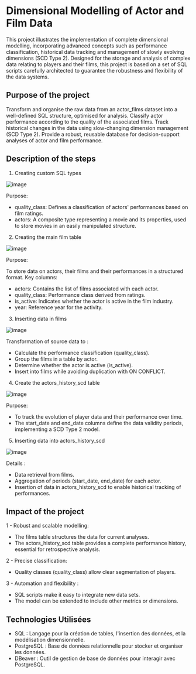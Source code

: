 #  Dimensional Modelling of Actor and Film Data

This project illustrates the implementation of complete dimensional modelling, incorporating advanced concepts such as performance classification, historical data tracking and management of slowly evolving dimensions (SCD Type 2). Designed for the storage and analysis of complex data relating to players and their films, this project is based on a set of SQL scripts carefully architected to guarantee the robustness and flexibility of the data systems.

<h2> Purpose of the project </h2>


Transform and organise the raw data from an actor_films dataset into a well-defined SQL structure, optimised for analysis.
Classify actor performance according to the quality of the associated films.
Track historical changes in the data using slow-changing dimension management (SCD Type 2).
Provide a robust, reusable database for decision-support analyses of actor and film performance.

<h2> Description of the steps </h2>

1. Creating custom SQL types

![image](https://github.com/user-attachments/assets/6e1cb465-5be7-4e28-bc33-d58d88a89d3c)


Purpose:

 - quality_class: Defines a classification of actors' performances based on film ratings.
 - actors: A composite type representing a movie and its properties, used to store movies in an easily manipulated structure.

2. Creating the main film table


![image](https://github.com/user-attachments/assets/b3c92de9-4f5e-4f43-bd38-03f26b93fd2d)

Purpose:

To store data on actors, their films and their performances in a structured format.
Key columns:
 - actors: Contains the list of films associated with each actor.
 - quality_class: Performance class derived from ratings.
 - is_active: Indicates whether the actor is active in the film industry.
 - year: Reference year for the activity.

3. Inserting data in films

![image](https://github.com/user-attachments/assets/29c7f5b0-812a-4c19-ad2f-57d681994c2b)


Transformation of source data to :
 - Calculate the performance classification (quality_class).
 - Group the films in a table by actor.
 - Determine whether the actor is active (is_active).
 - Insert into films while avoiding duplication with ON CONFLICT.

4. Create the actors_history_scd table

![image](https://github.com/user-attachments/assets/50291cef-64f2-4633-8bda-623a831cc4d8)

Purpose:

  - To track the evolution of player data and their performance over time.
  - The start_date and end_date columns define the data validity periods, implementing a SCD Type 2 model.

5. Inserting data into actors_history_scd


![image](https://github.com/user-attachments/assets/91327969-351e-4c51-a9ed-a8af401c8521)


Details :

  - Data retrieval from films.
  - Aggregation of periods (start_date, end_date) for each actor.
  - Insertion of data in actors_history_scd to enable historical tracking of performances.

## Impact of the project

1 - Robust and scalable modelling:
 
  - The films table structures the data for current analyses.
  - The actors_history_scd table provides a complete performance history, essential for retrospective analysis.


2 - Precise classification:

  - Quality classes (quality_class) allow clear segmentation of players.
  
3 - Automation and flexibility :
  - SQL scripts make it easy to integrate new data sets.
  - The model can be extended to include other metrics or dimensions.

## Technologies Utilisées

  - SQL : Langage pour la création de tables, l'insertion des données, et la modélisation dimensionnelle.
  - PostgreSQL : Base de données relationnelle pour stocker et organiser les données.
  - DBeaver : Outil de gestion de base de données pour interagir avec PostgreSQL.
